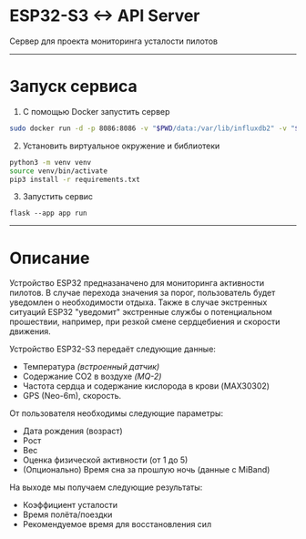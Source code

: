 # ESP32-S3 <-> API Server

Сервер для проекта мониторинга усталости пилотов

---

# Запуск сервиса

1. С помощью Docker запустить сервер

```bash
sudo docker run -d -p 8086:8086 -v "$PWD/data:/var/lib/influxdb2" -v "$PWD/config:/etc/influxdb2" influxdb:2
```

2. Установить виртуальное окружение и библиотеки

```bash
python3 -m venv venv
source venv/bin/activate
pip3 install -r requirements.txt
```

3. Запустить сервис

```commandline
flask --app app run
```

---

# Описание

Устройство ESP32 предназаначено для мониторинга активности пилотов. В случае перехода значения за порог, пользователь будет уведомлен о необходимости отдыха. Также в случае экстренных ситуаций ESP32 "уведомит" экстренные службы о потенциальном прошествии, например, при резкой смене сердцебиения и скорости движения.

Устройство ESP32-S3 передаёт следующие данные:

- Температура *(встроенный датчик)*
- Содержание CO2 в воздухе *(MQ-2)*
- Частота сердца и содержание кислорода в крови (MAX30302)
- GPS (Neo-6m), скорость.

От пользователя необходимы следующие параметры:

- Дата рождения (возраст)
- Рост
- Вес
- Оценка физической активности (от 1 до 5)
- (Опционально) Время сна за прошлую ночь (данные с MiBand)

На выходе мы получаем следующие результаты:

- Коэффициент усталости
- Время полёта/поездки
- Рекомендуемое время для восстановления сил